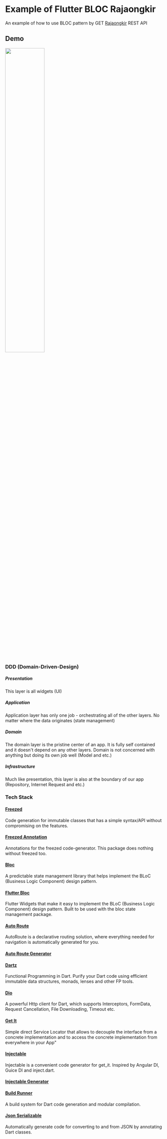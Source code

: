 # Example of Flutter BLOC Rajaongkir

An example of how to use BLOC pattern by GET [Rajaongkir](https://rajaongkir.com) REST API

## Demo

[<img src="https://img.youtube.com/vi/FTIXj5615bQ/maxresdefault.jpg" width="50%">](https://youtu.be/FTIXj5615bQ)


### DDD (Domain-Driven-Design)
##### Presentation
This layer is all widgets (UI)

##### Application
Application layer has only one job - orchestrating all of the other layers. No matter where the data originates (state management)

##### Domain
The domain layer is the pristine center of an app. It is fully self contained and it doesn't depend on any other layers. Domain is not concerned with anything but doing its own job well (Model and etc.)

##### Infrastructure
Much like presentation, this layer is also at the boundary of our app (Repository, Internet Request and etc.)

### Tech Stack

#### [Freezed](https://pub.dev/packages/freezed)
Code generation for immutable classes that has a simple syntax/API without compromising on the features. 

#### [Freezed Annotation](https://pub.dev/packages/freezed_annotation)
Annotations for the freezed code-generator. This package does nothing without freezed too. 

#### [Bloc](https://pub.dev/packages/bloc)
A predictable state management library that helps implement the BLoC (Business Logic Component) design pattern.

#### [Flutter Bloc](https://pub.dev/packages/flutter_bloc)
Flutter Widgets that make it easy to implement the BLoC (Business Logic Component) design pattern. Built to be used with the bloc state management package.

#### [Auto Route](https://pub.dev/packages/auto_route)
AutoRoute is a declarative routing solution, where everything needed for navigation is automatically generated for you.

#### [Auto Route Generator](https://pub.dev/packages/auto_route_generator)

#### [Dartz](https://pub.dev/packages/dartz)
Functional Programming in Dart. Purify your Dart code using efficient immutable data structures, monads, lenses and other FP tools.

#### [Dio](https://pub.dev/packages/dio)
A powerful Http client for Dart, which supports Interceptors, FormData, Request Cancellation, File Downloading, Timeout etc.

#### [Get It](https://pub.dev/packages/get_it)
Simple direct Service Locator that allows to decouple the interface from a concrete implementation and to access the concrete implementation from everywhere in your App"

#### [Injectable](https://pub.dev/packages/injectable)
Injectable is a convenient code generator for get_it. Inspired by Angular DI, Guice DI and inject.dart.

#### [Injectable Generator](https://pub.dev/packages/injectable_generator)

#### [Build Runner](https://pub.dev/packages/build_runner)
A build system for Dart code generation and modular compilation.

#### [Json Serializable](https://pub.dev/packages/json_serializable)
Automatically generate code for converting to and from JSON by annotating Dart classes.
